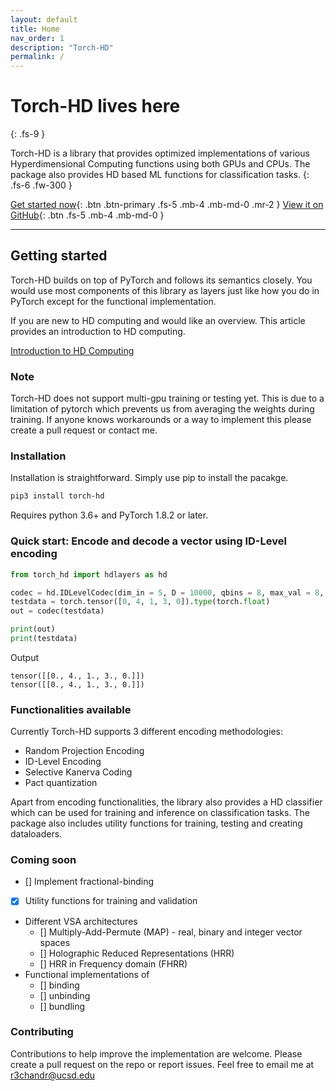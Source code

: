 ```yaml
---
layout: default
title: Home
nav_order: 1
description: "Torch-HD"
permalink: /
---
```


# Torch-HD lives here
{: .fs-9 }

Torch-HD is a library that provides optimized implementations of
various Hyperdimensional Computing functions using both GPUs and CPUs.
The package also provides HD based ML functions for classification tasks.
{: .fs-6 .fw-300 }

[Get started now](#getting-started){: .btn .btn-primary .fs-5 .mb-4 .mb-md-0 .mr-2 } [View it on GitHub](https://github.com/rishikanthc/torch-hd){: .btn .fs-5 .mb-4 .mb-md-0 }

---

## Getting started
Torch-HD builds on top of PyTorch and follows its semantics closely. You would use most components
of this library as layers just like how you do in PyTorch except for the functional implementation.

If you are new to HD computing and would like an overview. This article provides an
introduction to HD computing.

[Introduction to HD Computing](https://rishikanthc.com/posts/intro-to-hd-computing/)


### Note
Torch-HD does not support multi-gpu training or testing yet. This is due to a limitation
of pytorch which prevents us from averaging the weights during training. If anyone
knows workarounds or a way to implement this please create a pull request or contact me.

### Installation 

Installation is straightforward. Simply use pip to install the pacakge.
```bash
pip3 install torch-hd
```
Requires python 3.6+ and PyTorch 1.8.2 or later.

### Quick start: Encode and decode a vector using ID-Level encoding

```python
from torch_hd import hdlayers as hd

codec = hd.IDLevelCodec(dim_in = 5, D = 10000, qbins = 8, max_val = 8, min_val = 0)
testdata = torch.tensor([0, 4, 1, 3, 0]).type(torch.float)
out = codec(testdata)

print(out)
print(testdata)
```

Output
```
tensor([[0., 4., 1., 3., 0.]])
tensor([[0., 4., 1., 3., 0.]])
```

### Functionalities available

Currently Torch-HD supports 3 different encoding methodologies:
- Random Projection Encoding
- ID-Level Encoding
- Selective Kanerva Coding
- Pact quantization

Apart from encoding functionalities, the library also provides a HD classifier which
can be used for training and inference on classification tasks.
The package also includes utility functions for training, testing and creating dataloaders.

### Coming soon
- [] Implement fractional-binding
- [x] Utility functions for training and validation
- Different VSA architectures
	- [] Multiply-Add-Permute (MAP) - real, binary and integer vector spaces
	- [] Holographic Reduced Representations (HRR)
	- [] HRR in Frequency domain (FHRR)
- Functional implementations of
	- [] binding
	- [] unbinding
	- [] bundling

### Contributing

Contributions to help improve the implementation are welcome. Please create a pull request on the repo or report issues.
Feel free to email me at [r3chandr@ucsd.edu](mailto:r3chandr@ucsd.edu)
